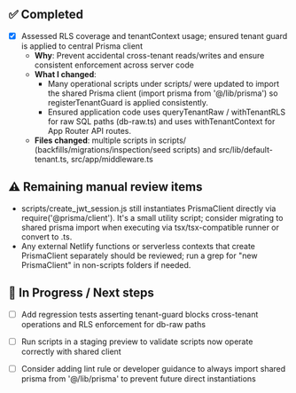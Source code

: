 
## ✅ Completed
- [x] Assessed RLS coverage and tenantContext usage; ensured tenant guard is applied to central Prisma client
  - **Why**: Prevent accidental cross-tenant reads/writes and ensure consistent enforcement across server code
  - **What I changed**:
    - Many operational scripts under scripts/ were updated to import the shared Prisma client (import prisma from '@/lib/prisma') so registerTenantGuard is applied consistently.
    - Ensured application code uses queryTenantRaw / withTenantRLS for raw SQL paths (db-raw.ts) and uses withTenantContext for App Router API routes.
  - **Files changed**: multiple scripts in scripts/ (backfills/migrations/inspection/seed scripts) and src/lib/default-tenant.ts, src/app/middleware.ts

## ⚠️ Remaining manual review items
- scripts/create_jwt_session.js still instantiates PrismaClient directly via require('@prisma/client'). It's a small utility script; consider migrating to shared prisma import when executing via tsx/tsx-compatible runner or convert to .ts.
- Any external Netlify functions or serverless contexts that create PrismaClient separately should be reviewed; run a grep for "new PrismaClient" in non-scripts folders if needed.

## 🚧 In Progress / Next steps
- [ ] Add regression tests asserting tenant-guard blocks cross-tenant operations and RLS enforcement for db-raw paths
- [ ] Run scripts in a staging preview to validate scripts now operate correctly with shared client
- [ ] Consider adding lint rule or developer guidance to always import shared prisma from '@/lib/prisma' to prevent future direct instantiations

